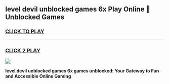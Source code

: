 
## level devil unblocked games 6x Play Online 👋 Unblocked Games
<h3>
<a href="https://premium.freeplayer.one?title=level_devil_unblocked_games_6x&ref=19F">CLICK TO PLAY</a></h3>
<hr>

<h3>
<a href="https://premium.freeplayer.one?title=level_devil_unblocked_games_6x&ref=19F">CLICK 2 PLAY</a>
  
</h3>

<a href="https://premium.freeplayer.one?title=level_devil_unblocked_games_6x&ref=19F"><img src="https://clearcache.store/games.png"></a>


**level devil unblocked games 6x games unblocked: Your Gateway to Fun and Accessible Online Gaming**
